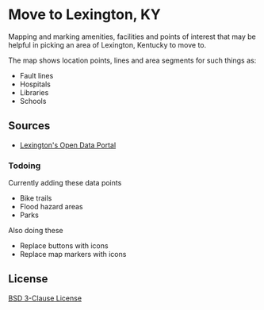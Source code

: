 # Move to Lexington, KY

Mapping and marking amenities, facilities and points of interest 
that may be helpful in picking an area of Lexington, Kentucky to move to.

The map shows location points, lines and area segments for such things as:

- Fault lines
- Hospitals
- Libraries
- Schools

## Sources

- [Lexington's Open Data Portal](http://data.lexingtonky.gov/)

### Todoing

Currently adding these data points

- Bike trails
- Flood hazard areas
- Parks

Also doing these

- Replace buttons with icons
- Replace map markers with icons

## License

[BSD 3-Clause License](http://opensource.org/licenses/BSD-3-Clause)